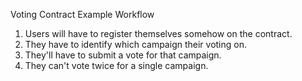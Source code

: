 Voting Contract Example Workflow

1. Users will have to register themselves somehow on the contract.
2. They have to identify which campaign their voting on.
3. They'll have to submit a vote for that campaign.
4. They can't vote twice for a single campaign.
